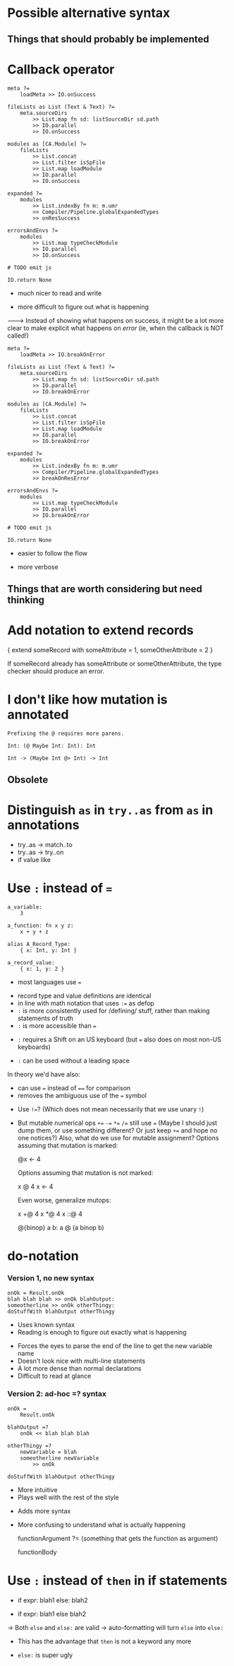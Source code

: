 Possible alternative syntax
===========================


Things that should probably be implemented
------------------------------------------


# Callback operator

    meta ?=
        loadMeta >> IO.onSuccess

    fileLists as List (Text & Text) ?=
        meta.sourceDirs
            >> List.map fn sd: listSourceDir sd.path
            >> IO.parallel
            >> IO.onSuccess

    modules as [CA.Module] ?=
        fileLists
            >> List.concat
            >> List.filter isSpFile
            >> List.map loadModule
            >> IO.parallel
            >> IO.onSuccess

    expanded ?=
        modules
            >> List.indexBy fn m: m.umr
            >> Compiler/Pipeline.globalExpandedTypes
            >> onResSuccess

    errorsAndEnvs ?=
        modules
            >> List.map typeCheckModule
            >> IO.parallel
            >> IO.onSuccess

    # TODO emit js

    IO.return None



+ much nicer to read and write
- more difficult to figure out what is happening

---> Instead of showing what happens on success, it might be a lot more clear to make explicit what happens on *error*
    (ie, when the callback is NOT called!)



    meta ?=
        loadMeta >> IO.breakOnError

    fileLists as List (Text & Text) ?=
        meta.sourceDirs
            >> List.map fn sd: listSourceDir sd.path
            >> IO.parallel
            >> IO.breakOnError

    modules as [CA.Module] ?=
        fileLists
            >> List.concat
            >> List.filter isSpFile
            >> List.map loadModule
            >> IO.parallel
            >> IO.breakOnError

    expanded ?=
        modules
            >> List.indexBy fn m: m.umr
            >> Compiler/Pipeline.globalExpandedTypes
            >> breakOnResError

    errorsAndEnvs ?=
        modules
            >> List.map typeCheckModule
            >> IO.parallel
            >> IO.breakOnError

    # TODO emit js

    IO.return None


+ easier to follow the flow
- more verbose




Things that are worth considering but need thinking
---------------------------------------------------

# Add notation to extend records

  { extend someRecord with someAttribute = 1, someOtherAttribute = 2 }

  If someRecord already has someAttribute or someOtherAttribute, the type checker should produce an error.



# I don't like how mutation is annotated

    Prefixing the @ requires more parens.

    Int: (@ Maybe Int: Int): Int

    Int -> (Maybe Int @> Int) -> Int


Obsolete
--------


# Distinguish `as` in `try..as` from `as` in annotations

  * try..as -> match..to
  * try..as -> try..on
  * if value like


# Use `:` instead of `=`

    a_variable:
        3

    a_function: fn x y z:
        x + y + z

    alias A_Record_Type:
        { x: Int, y: Int }

    a_record_value:
        { x: 1, y: 2 }

- most languages use `=`
+ record type and value definitions are identical
+ in line with math notation that uses `:=` as defop
+ `:` is more consistently used for /defining/ stuff, rather than making statements of truth
+ `:` is more accessible than `=`
- `:` requires a Shift on an US keyboard (but `=` also does on most non-US keyboards)
+ `:` can be used without a leading space

In theory we'd have also:
+ can use `=` instead of `==` for comparison
+ removes the ambiguous use of the `=` symbol

* Use `!=`? (Which does not mean necessarily that we use unary `!`)

* But mutable numerical ops `+=` `-=` `*=` `/=` still use `=`
(Maybe I should just dump them, or use something different? Or just keep `+=` and hope no one notices?)
Also, what do we use for mutable assignment?
  Options assuming that mutation is marked:

    @x <- 4

  Options assuming that mutation is not marked:

    x @ 4
    x <- 4

  Even worse, generalize mutops:

    x +@ 4
    x *@ 4
    x ::@ 4

    @{binop} a b: a @ (a binop b)


# do-notation

### Version 1, no new syntax

    onOk = Result.onOk
    blah blah blah >> onOk blahOutput:
    someotherline >> onOk otherThingy:
    doStuffWith blahOutput otherThingy

+ Uses known syntax
+ Reading is enough to figure out exactly what is happening
- Forces the eyes to parse the end of the line to get the new variable name
- Doesn't look nice with multi-line statements
- A lot more dense than normal declarations
- Difficult to read at glance


### Version 2: ad-hoc =? syntax

    onOk =
        Result.onOk

    blahOutput =?
        onOk << blah blah blah

    otherThingy =?
        newVariable = blah
        someotherline newVariable
            >> onOk

    doStuffWith blahOutput otherThingy

+ More intuitive
+ Plays well with the rest of the style
- Adds more syntax
- More confusing to understand what is actually happening

    functionArgument ?=
        (something that gets the function as argument)

    functionBody







# Use `:` instead of `then` in if statements

  * if expr: blah1 else: blah2

  * if expr: blah1 else blah2

  -> Both `else` and `else:` are valid
  -> auto-formatting will turn `else` into `else:`

  + This has the advantage that `then` is not a keyword any more
  - `else:` is super ugly

